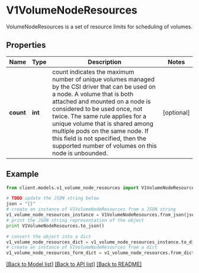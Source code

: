 # V1VolumeNodeResources

VolumeNodeResources is a set of resource limits for scheduling of volumes.

## Properties
Name | Type | Description | Notes
------------ | ------------- | ------------- | -------------
**count** | **int** | count indicates the maximum number of unique volumes managed by the CSI driver that can be used on a node. A volume that is both attached and mounted on a node is considered to be used once, not twice. The same rule applies for a unique volume that is shared among multiple pods on the same node. If this field is not specified, then the supported number of volumes on this node is unbounded. | [optional] 

## Example

```python
from client.models.v1_volume_node_resources import V1VolumeNodeResources

# TODO update the JSON string below
json = "{}"
# create an instance of V1VolumeNodeResources from a JSON string
v1_volume_node_resources_instance = V1VolumeNodeResources.from_json(json)
# print the JSON string representation of the object
print V1VolumeNodeResources.to_json()

# convert the object into a dict
v1_volume_node_resources_dict = v1_volume_node_resources_instance.to_dict()
# create an instance of V1VolumeNodeResources from a dict
v1_volume_node_resources_form_dict = v1_volume_node_resources.from_dict(v1_volume_node_resources_dict)
```
[[Back to Model list]](../README.md#documentation-for-models) [[Back to API list]](../README.md#documentation-for-api-endpoints) [[Back to README]](../README.md)


